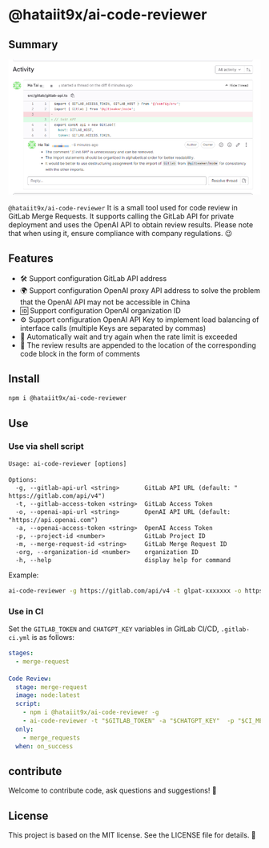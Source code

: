 # @hataiit9x/ai-code-reviewer

## Summary

![](preview.png)

`@hataiit9x/ai-code-reviewer` It is a small tool used for code review in GitLab Merge Requests. It supports calling the GitLab API for private deployment and uses the OpenAI API to obtain review results. Please note that when using it, ensure compliance with company regulations. 😉


## Features

- 🛠️ Support configuration GitLab API address
- 🌍 Support configuration OpenAI proxy API address to solve the problem that the OpenAI API may not be accessible in China
- 🆔 Support configuration OpenAI organization ID
- ⚙️ Support configuration OpenAI API Key to implement load balancing of interface calls (multiple Keys are separated by commas)
- 🚦 Automatically wait and try again when the rate limit is exceeded
- 💬 The review results are appended to the location of the corresponding code block in the form of comments


## Install

```sh
npm i @hataiit9x/ai-code-reviewer
`````

## Use

### Use via shell script

```shell
Usage: ai-code-reviewer [options]

Options:
  -g, --gitlab-api-url <string>       GitLab API URL (default: " https://gitlab.com/api/v4")
  -t, --gitlab-access-token <string>  GitLab Access Token
  -o, --openai-api-url <string>       OpenAI API URL (default: "https://api.openai.com")
  -a, --openai-access-token <string>  OpenAI Access Token
  -p, --project-id <number>           GitLab Project ID
  -m, --merge-request-id <string>     GitLab Merge Request ID
  -org, --organization-id <number>    organization ID
  -h, --help                          display help for command
```

Example:

```sh
ai-code-reviewer -g https://gitlab.com/api/v4 -t glpat-xxxxxxx -o https://api.openai.com -a skxxxxxxx,skxxxxxxx -p 432288 -m 8
```

### Use in CI

Set the `GITLAB_TOKEN` and `CHATGPT_KEY` variables in GitLab CI/CD, `.gitlab-ci.yml` is as follows:

```yml
stages:
  - merge-request

Code Review:
  stage: merge-request  
  image: node:latest
  script:
    - npm i @hataiit9x/ai-code-reviewer -g
    - ai-code-reviewer -t "$GITLAB_TOKEN" -a "$CHATGPT_KEY"  -p "$CI_MERGE_REQUEST_PROJECT_ID" -m "$CI_MERGE_REQUEST_IID"
  only:
    - merge_requests
  when: on_success
```

## contribute
Welcome to contribute code, ask questions and suggestions! 👏

## License
This project is based on the MIT license. See the LICENSE file for details. 📜